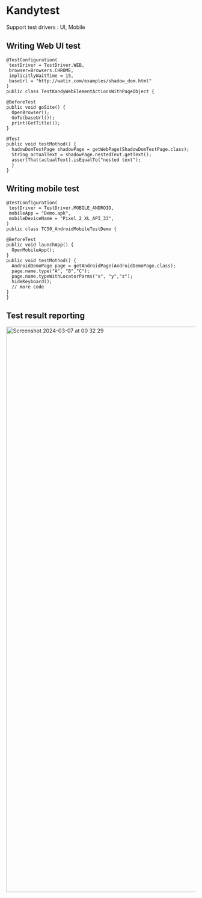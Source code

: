 # Kandytest
Support test drivers : UI, Mobile

## Writing Web UI test

```
@TestConfiguration(
 testDriver = TestDriver.WEB,
 browser=Browsers.CHROME,
 implicitlyWaitTime = 15,
 baseUrl = "http://watir.com/examples/shadow_dom.html"
)
public class TestKandyWebElementActionsWithPageObject {
	
@BeforeTest
public void goSite() {	 	 
  OpenBrowser();	      
  GoTo(baseUrl());
  print(GetTitle());
}
	
@Test
public void testMothod() {
  hadowDomTestPage shadowPage = getWebPage(ShadowDomTestPage.class);
  String actualText = shadowPage.nestedText.getText();
  assertThat(actualText).isEqualTo("nested text");
  }
}
```

## Writing mobile test
```
@TestConfiguration(
 testDriver = TestDriver.MOBILE_ANDROID,
 mobileApp = "Demo.apk",
 mobileDeviceName = "Pixel_2_XL_API_33",
)
public class TC50_AndroidMobileTestDemo {

@BeforeTest
public void launchApp() {	
  OpenMobileApp();
}
public void testMothod() {	
  AndroidDemoPage page = getAndroidPage(AndroidDemoPage.class);
  page.name.type("A", "B","C");
  page.name.typeWithLocatorParms("x", "y","z");
  hideKeyboard();
  // more code
}
}

```

## Test result reporting
<img width="1505" alt="Screenshot 2024-03-07 at 00 32 29" src="https://github.com/BathiyaL/kandytest/assets/15939220/92321760-b1f9-48e9-9a95-0a14dffb41a9">

